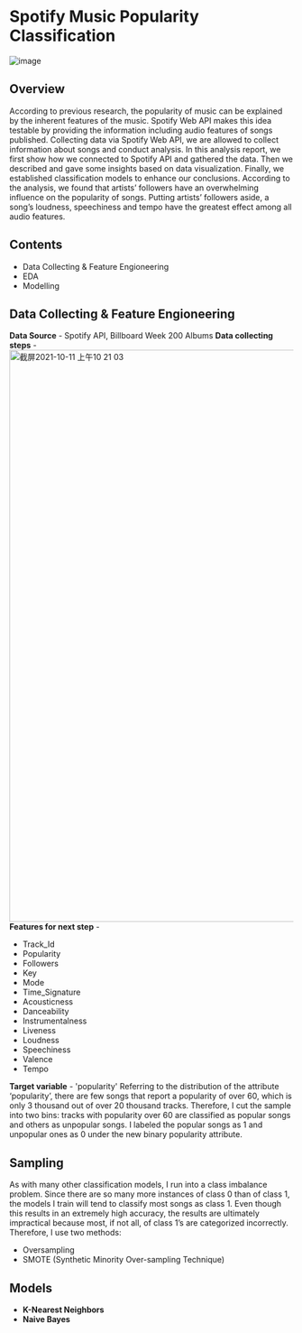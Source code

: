 # Spotify Music Popularity Classification

![image](https://user-images.githubusercontent.com/62194058/136700862-5956aef5-8961-4ff8-8363-4418c727716c.png)

## Overview
According to previous research, the popularity of music can be explained by the inherent features of the music. Spotify Web API makes this idea testable by providing the information including audio features of songs published. Collecting data via Spotify Web API, we are allowed to collect information about songs and conduct analysis. In this analysis report, we first show how we connected to Spotify API and gathered the data. Then we described and gave some insights based on data visualization. Finally, we established classification models to enhance our conclusions. According to the analysis, we found that artists’ followers have an overwhelming influence on the popularity of songs. Putting artists’ followers aside, a song’s loudness, speechiness and tempo have the greatest effect among all audio features.

## Contents
* Data Collecting & Feature Engioneering
* EDA
* Modelling

## Data Collecting & Feature Engioneering
**Data Source** - Spotify API, Billboard Week 200 Albums
**Data collecting steps** - 
<img width="1014" alt="截屏2021-10-11 上午10 21 03" src="https://user-images.githubusercontent.com/62194058/136806354-d7b041f6-5027-4638-aebd-0736a147cf7a.png">
**Features for next step** - 
* Track_Id
* Popularity
* Followers
* Key
* Mode
* Time_Signature
* Acousticness
* Danceability
* Instrumentalness
* Liveness
* Loudness
* Speechiness
* Valence
* Tempo

**Target variable** - 'popularity'
Referring to the distribution of the attribute ‘popularity’, there are few songs that report a popularity of over 60, which is only 3 thousand out of over 20 thousand tracks. Therefore, I cut the sample into two bins: tracks with popularity over 60 are classified as popular songs and others as unpopular songs. I labeled the popular songs as 1 and unpopular ones as 0 under the new binary popularity attribute. 

## Sampling
As with many other classification models, I run into a class imbalance problem. Since there are so many more instances of class 0 than of class 1, the models I train will tend to classify most songs as class 1. Even though this results in an extremely high accuracy, the results are ultimately impractical because most, if not all, of class 1’s are categorized incorrectly. Therefore, I use two methods: 
* Oversampling
* SMOTE (Synthetic Minority Over-sampling Technique)

## Models
* **K-Nearest Neighbors**
* **Naive Bayes**
